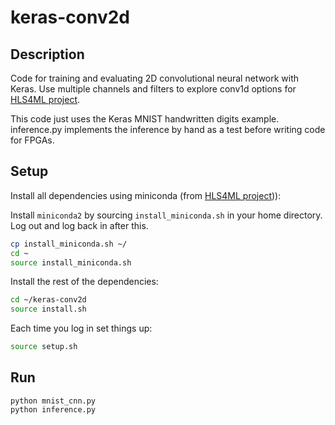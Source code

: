 # keras-conv2d

## Description

Code for training and evaluating 2D convolutional neural network with Keras.  Use multiple channels and filters to explore conv1d options for [HLS4ML project](https://github.com/hls-fpga-machine-learning/keras-training).

This code just uses the Keras MNIST handwritten digits example.  inference.py implements the inference by hand as a test before writing code for FPGAs. 

## Setup

Install all dependencies using miniconda (from [HLS4ML project](https://github.com/hls-fpga-machine-learning/keras-training))):

Install `miniconda2` by sourcing `install_miniconda.sh` in your home directory. Log out and log back in after this.
```bash
cp install_miniconda.sh ~/
cd ~
source install_miniconda.sh
```

Install the rest of the dependencies:
```bash
cd ~/keras-conv2d
source install.sh
```

Each time you log in set things up:
```bash
source setup.sh
```

## Run
```
python mnist_cnn.py
python inference.py
```
